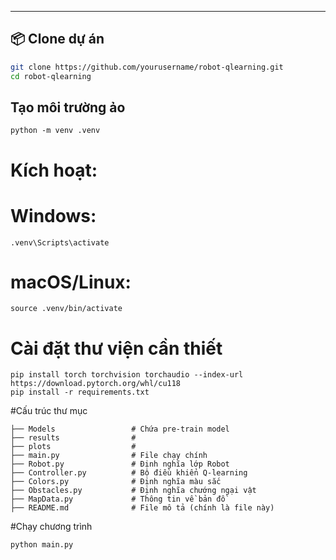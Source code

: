 
---

## 📦 Clone dự án

```bash
git clone https://github.com/yourusername/robot-qlearning.git
cd robot-qlearning
```
## Tạo môi trường ảo
```
python -m venv .venv
```
# Kích hoạt:
# Windows:
```
.venv\Scripts\activate
```
# macOS/Linux:
```
source .venv/bin/activate
```

# Cài đặt thư viện cần thiết
```
pip install torch torchvision torchaudio --index-url https://download.pytorch.org/whl/cu118
pip install -r requirements.txt
```
#Cấu trúc thư mục
```
├── Models                 # Chứa pre-train model
├── results                # 
├── plots                  # 
├── main.py                # File chạy chính
├── Robot.py               # Định nghĩa lớp Robot
├── Controller.py          # Bộ điều khiển Q-learning
├── Colors.py              # Định nghĩa màu sắc
├── Obstacles.py           # Định nghĩa chướng ngại vật
├── MapData.py             # Thông tin về bản đồ
├── README.md              # File mô tả (chính là file này)
```

#Chạy chương trình
```
python main.py
```
